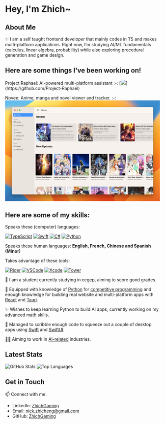 # Hey, I'm Zhich~

## About Me
✨ I am a self taught frontend developer that mainly codes in TS and makes multi-platform applications. Right now, I’m studying AI/ML fundamentals (calculus, linear algebra, probability) while also exploring procedural generation and game design.

## Here are some things I've been working on!


Project Raphael: AI-powered multi-platform assistant
:-:
[![]([https://github.com/ZhichGaming/Novee/raw/master/images/home-menu.jpeg](https://github.com/user-attachments/assets/333bc1e8-aeb6-4931-b3c6-aba6f4746fc9))](https://github.com/Project-Raphael)

Novee: Anime, manga and novel viewer and tracker. 
:-:
[![](https://github.com/ZhichGaming/Novee/raw/master/images/home-menu.jpeg)](https://github.com/ZhichGaming/Novee)

## Here are some of my skills:

Speaks these (computer) languages:

[![TypeScript](https://img.shields.io/badge/typescript-3178C6?style=for-the-badge&logo=typescript&logoColor=white)](https://www.typescriptlang.org)
[![Swift](https://img.shields.io/badge/swift-F54A2A?style=for-the-badge&logo=swift&logoColor=white)](https://www.swift.org)
[![C#](https://img.shields.io/badge/c%23-%23239120.svg?style=for-the-badge&logo=c-sharp&logoColor=white)](https://learn.microsoft.com/en-us/dotnet/csharp/)
[![Python](https://img.shields.io/badge/python-3670A0?style=for-the-badge&logo=python&logoColor=ffdd54)](https://www.python.org)

Speaks these human languages: **English, French, Chinese and Spanish (Minor)**

Takes advantage of these tools:

[![Rider](https://img.shields.io/badge/Rider-000000.svg?style=for-the-badge&logo=Rider&logoColor=white&color=black&labelColor=crimson)](https://www.jetbrains.com/rider/)
[![VSCode](https://img.shields.io/badge/Visual_Studio_Code-0078D4?style=for-the-badge&logo=visual%20studio%20code&logoColor=white)](https://code.visualstudio.com)
[![Xcode](https://img.shields.io/badge/Xcode-007ACC?style=for-the-badge&logo=Xcode&logoColor=white)](https://developer.apple.com/xcode/)
[![Tower](https://img.shields.io/badge/Tower-FFC600?style=for-the-badge&logo=Tower&logoColor=blue)](https://www.git-tower.com/)

  📖 I am a student currently studying in cegep, aiming to score good grades.

  🧠 Equipped with knowledge of [Python][2] for [competitive programming][1] and enough knowledge for building real website and multi-platform apps with [React][9] and [Tauri][10].

  ✨ Wishes to keep learning Python to build AI apps, currently working on my advanced math skills.
  
  🎉 Managed to scribble enough code to squeeze out a couple of desktop apps using [Swift][3] and [SwiftUI][7].

  👨‍💻 Aiming to work in [AI-related][8] industries.

[1]:https://usaco.guide/general/intro-cp
[2]:https://en.wikipedia.org/wiki/Python_(programming_language)
[3]:https://en.wikipedia.org/wiki/Swift_(programming_language)
[5]:https://en.wikipedia.org/wiki/HTML
[6]:https://en.wikipedia.org/wiki/CSS
[7]:https://developer.apple.com/xcode/swiftui/
[8]:https://en.wikipedia.org/wiki/Artificial_intelligence
[9]:https://react.dev/
[10]:https://tauri.app/

## Latest Stats

![GitHub Stats](https://github-readme-stats.vercel.app/api?username=ZhichGaming)
![Top Languages](https://github-readme-stats.vercel.app/api/top-langs/?username=ZhichGaming)

## Get in Touch

📫 Connect with me:

- LinkedIn: [ZhichGaming](#)
- Email: [nick.zhicheng@gmail.com](mailto:nick.zhicheng@gmail.com)
- GitHub: [ZhichGaming](https://github.com/ZhichGaming)
